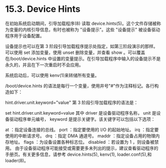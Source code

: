 # 15.3. Device Hints

在初始系统启动期间，引导加载程序(8) 读取 device.hints(5)。这个文件存储被称为变量的内核引导信息，有时也被称为 "设备提示"。这些 "设备提示" 被设备驱动程序用于设备配置。

设备提示也可以在第 3 阶段引导加载程序提示处指定，如第三阶段演示的那样。可以使用 set 添加变量，使用 unset 删除变量，并查看 show 。可以覆盖在/boot/device.hints 中设置的变量提示。在引导加载程序中输入的设备提示不是永久的，并且在下一次重启时不会应用。

系统启动后，可以使用 kenv(1)来转储所有变量。

/boot/device.hints 的语法是每行一个变量，使用井号"#"作为注释标记。各行构造如下：

 hint.driver.unit.keyword="value"
第 3 阶段引导加载程序的语法是：

 set hint.driver.unit.keyword=value
其中 driver 是设备驱动程序名称， unit 是设备驱动程序单元编号， keyword 是提示关键字。该关键字可以包括以下选项：

at ：指定设备连接的总线。
port ：指定要使用的 I/O 的起始地址。
irq ：指定要使用的中断请求号。
drq ：指定 DMA 通道号。
maddr ：指定设备占用的物理内存地址。
flags ：为设备设置各种标志位。
disabled ：若设置为 1 ，则设备被禁用。
由于设备驱动程序可能接受或需要更多未列出的提示，建议查看驱动程序的手册页。有关更多信息，请参考 device.hints(5), kenv(1), loader.conf(5),和 loader(8)。
